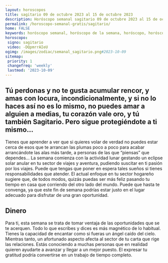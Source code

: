 ```yaml
---
layout: horoscopos
title: sagitario 09 de octubre 2023 al 15 de octubre 2023 
description: Horóscopo semanal sagitario 09 de octubre 2023 al 15 de octubre 2023. Tú perdonas y no te gusta acumular rencor, y amas con locura, incondicionalmente, y si no lo haces así no es lo mismo, no puedes amar a alguien a medias, tu corazón vale oro, y tú también Sagitario. Pero sigue protegiéndote a ti mismo…
permalink: /horoscopo-semanal-gratis/sagitario/
home: FALSE
keywords: horóscopo semanal, horóscopo de la semana, horóscopo, horóscopo gratis,horóscopos, horóscopo esperanza gracia, horoscopos sagitario la semana, horóscopos gratis, Tarot, Astrologia, Zodíaco, sagitario, horoscopo gratis, semanal
horoscopo:
 signo: sagitario
 video: -DQpmrrAIeU
ogimg: /images/zodiac/semanal_sagitario.png#2023-10-09
sitemap:
 priority: 1
 changefreq: 'weekly'
 lastmod: '2023-10-09'
---
```




## Tú perdonas y no te gusta acumular rencor, y amas con locura, incondicionalmente, y si no lo haces así no es lo mismo, no puedes amar a alguien a medias, tu corazón vale oro, y tú también Sagitario. Pero sigue protegiéndote a ti mismo…

Tienes que aprender a ver que si quieres volar de verdad no puedes estar cerca de esos que te arrancan las plumas poco a poco para acabar arrancándote las alas más tarde, 
 a personas de las que “piensas” que dependes…
La semana comienza con la actividad lunar gestando un eclipse solar anular en tu sector de viajes y aventura, pudiendo suscitar en ti pasión por los viajes. Puede que tengas que poner en espera tales sueños si tienes responsabilidades que atender. El actual enfoque en tu sector hogareño sugiere que, de todos modos, quizás puedas ser más feliz pasando tu tiempo en casa que corriendo del otro lado del mundo. Puede que hasta te convenga, ya que este fin de semana podrías estar justo en el lugar adecuado para disfrutar de una gran oportunidad.

## Dinero

Para ti, esta semana se trata de tomar ventaja de las oportunidades que se te acerquen. Todo lo que escribes y dices es más magnético de lo habitual. Tienes la capacidad de encantar como si fueras un ángel caído del cielo. Mientras tanto, un afortunado aspecto afecta al sector de tu carta que rige las relaciones. Estás conociendo a muchas personas que en realidad quieren ayudarte a avanzar y llegar a un mejor puesto. El expresar tu gratitud podría convertirse en un trabajo de tiempo completo.
